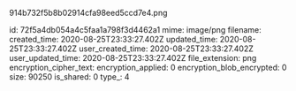 914b732f5b8b02914cfa98eed5ccd7e4.png

id: 72f5a4db054a4c5faa1a798f3d4462a1
mime: image/png
filename: 
created_time: 2020-08-25T23:33:27.402Z
updated_time: 2020-08-25T23:33:27.402Z
user_created_time: 2020-08-25T23:33:27.402Z
user_updated_time: 2020-08-25T23:33:27.402Z
file_extension: png
encryption_cipher_text: 
encryption_applied: 0
encryption_blob_encrypted: 0
size: 90250
is_shared: 0
type_: 4